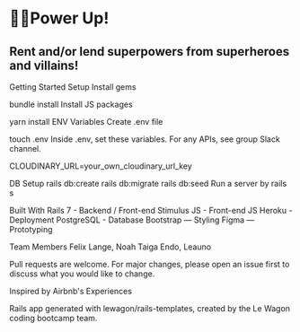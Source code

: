 <h1>🦸‍♂️Power Up!</h1>

<h2>Rent and/or lend superpowers from superheroes and villains!</h2>

Getting Started
Setup
Install gems

bundle install
Install JS packages

yarn install
ENV Variables
Create .env file

touch .env
Inside .env, set these variables. For any APIs, see group Slack channel.

CLOUDINARY_URL=your_own_cloudinary_url_key

DB Setup
rails db:create
rails db:migrate
rails db:seed
Run a server by rails s

Built With
Rails 7 - Backend / Front-end
Stimulus JS - Front-end JS
Heroku - Deployment
PostgreSQL - Database
Bootstrap — Styling
Figma — Prototyping

Team Members
Felix Lange, Noah Taiga Endo, Leauno

Pull requests are welcome. For major changes, please open an issue first to discuss what you would like to change.

Inspired by Airbnb's Experiences

Rails app generated with lewagon/rails-templates, created by the Le Wagon coding bootcamp team.
